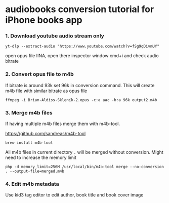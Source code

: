 # audiobooks conversion tutorial for iPhone books app

### 1. Download youtube audio stream only

    yt-dlp --extract-audio "https://www.youtube.com/watch?v=fSg9qDivmUY"

open opus file IINA, open there inspector window cmd+i and check audio bitrate 

### 2. Convert opus file to m4b
If bitrate is around 93k set 96k in conversion command.
This will create m4b file with similar bitrate as opus file

    ffmpeg -i Brian-Aldiss-Skleník-2.opus -c:a aac -b:a 96k output2.m4b

### 3. Merge m4b files
If having multiple m4b files merge them with m4b-tool.

https://github.com/sandreas/m4b-tool

    brew install m4b-tool

All m4b files in current directory `.` will be merged without conversion.
Might need to increase the memory limit

    php -d memory_limit=256M /usr/local/bin/m4b-tool merge --no-conversion . --output-file=merged.m4b

### 4. Edit m4b metadata
Use kid3 tag editor to edit author, book title and book cover image
